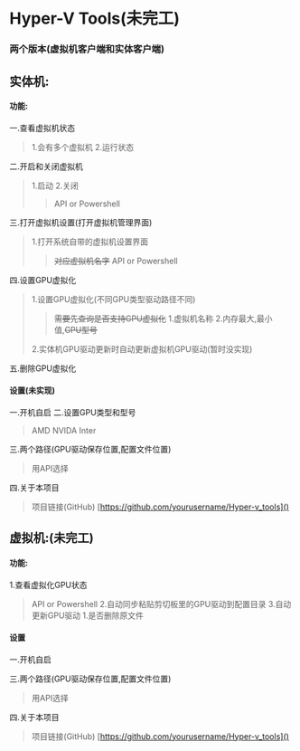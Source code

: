 # Hyper-V Tools(未完工)
### 两个版本(虚拟机客户端和实体客户端)
## 实体机:
#### 功能:
一.查看虚拟机状态
>1.会有多个虚拟机
>2.运行状态

二.开启和关闭虚拟机
>1.启动
>2.关闭
>>API or Powershell

三.打开虚拟机设置(打开虚拟机管理界面)
>1.打开系统自带的虚拟机设置界面
>> ~~对应虚拟机名字~~
>>API or Powershell

四.设置GPU虚拟化
>1.设置GPU虚拟化(不同GPU类型驱动路径不同)
>> ~~需要先查询是否支持GPU虚拟化~~
>>1.虚拟机名称
>>2.内存最大,最小值,~~GPU型号~~
>>
>2.实体机GPU驱动更新时自动更新虚拟机GPU驱动(暂时没实现)

五.删除GPU虚拟化

#### 设置(未实现)
一.开机自启
二.设置GPU类型和型号
>AMD
>NVIDA
>Inter

三.两个路径(GPU驱动保存位置,配置文件位置)
>用API选择

四.关于本项目
>项目链接(GitHub)
>[https://github.com/yourusername/Hyper-v_tools]()

## 虚拟机:(未完工)
#### 功能:
1.查看虚拟化GPU状态
>API or Powershell
2.自动同步粘贴剪切板里的GPU驱动到配置目录
3.自动更新GPU驱动
>1.是否删除原文件

#### 设置
一.开机自启

三.两个路径(GPU驱动保存位置,配置文件位置)
>用API选择

四.关于本项目
>项目链接(GitHub)
>[https://github.com/yourusername/Hyper-v_tools]()
